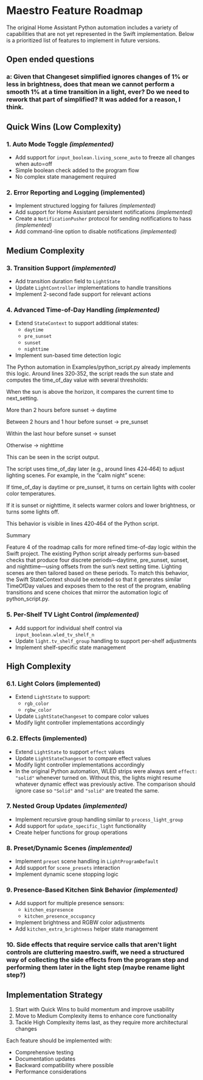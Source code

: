 # Maestro Feature Roadmap

The original Home Assistant Python automation includes a variety of capabilities that are not yet represented in the Swift implementation. Below is a prioritized list of features to implement in future versions.

## Open ended questions

### a: Given that Changeset simplified ignores changes of 1% or less in brightness, does that mean we cannot perform a smooth 1% at a time transition in a light, ever? Do we need to rework that part of simplified? It was added for a reason, I think.

## Quick Wins (Low Complexity)

### 1. Auto Mode Toggle *(implemented)*
- Add support for `input_boolean.living_scene_auto` to freeze all changes when auto=off
- Simple boolean check added to the program flow
- No complex state management required

### 2. Error Reporting and Logging (implemented)
- Implement structured logging for failures *(implemented)*
- Add support for Home Assistant persistent notifications *(implemented)*
- Create a `NotificationPusher` protocol for sending notifications to hass *(implemented)*
- Add command-line option to disable notifications *(implemented)*

## Medium Complexity

### 3. Transition Support *(implemented)*
- Add transition duration field to `LightState`
- Update `LightController` implementations to handle transitions
- Implement 2-second fade support for relevant actions

### 4. Advanced Time-of-Day Handling *(implemented)*
- Extend `StateContext` to support additional states:
  - `daytime`
  - `pre_sunset`
  - `sunset`
  - `nighttime`
- Implement sun-based time detection logic

The Python automation in Examples/python_script.py already implements this logic. Around lines 320‑352, the script reads the sun state and computes the time_of_day value with several thresholds:

When the sun is above the horizon, it compares the current time to next_setting.

More than 2 hours before sunset → daytime

Between 2 hours and 1 hour before sunset → pre_sunset

Within the last hour before sunset → sunset

Otherwise → nighttime

This can be seen in the script output.

The script uses time_of_day later (e.g., around lines 424‑464) to adjust lighting scenes. For example, in the “calm night” scene:

If time_of_day is daytime or pre_sunset, it turns on certain lights with cooler color temperatures.

If it is sunset or nighttime, it selects warmer colors and lower brightness, or turns some lights off.

This behavior is visible in lines 420‑464 of the Python script.

Summary

Feature 4 of the roadmap calls for more refined time-of-day logic within the Swift project. The existing Python script already performs sun-based checks that produce four discrete periods—daytime, pre_sunset, sunset, and nighttime—using offsets from the sun’s next setting time. Lighting scenes are then tailored based on these periods. To match this behavior, the Swift StateContext should be extended so that it generates similar TimeOfDay values and exposes them to the rest of the program, enabling transitions and scene choices that mirror the automation logic of python_script.py.

### 5. Per-Shelf TV Light Control *(implemented)*
- Add support for individual shelf control via `input_boolean.wled_tv_shelf_n`
- Update `light.tv_shelf_group` handling to support per-shelf adjustments
- Implement shelf-specific state management

## High Complexity

### 6.1. Light Colors (implemented)
- Extend `LightState` to support:
  - `rgb_color`
  - `rgbw_color`
- Update `LightStateChangeset` to compare color values
- Modify light controller implementations accordingly

### 6.2. Effects (implemented)
- Extend `LightState` to support `effect` values
- Update `LightStateChangeset` to compare effect values
- Modify light controller implementations accordingly
- In the original Python automation, WLED strips were always sent
  `effect: "solid"` whenever turned on. Without this, the lights might resume
  whatever dynamic effect was previously active. The comparison should ignore
  case so `"Solid"` and `"solid"` are treated the same.

### 7. Nested Group Updates *(implemented)*
- Implement recursive group handling similar to `process_light_group`
- Add support for `update_specific_light` functionality
- Create helper functions for group operations

### 8. Preset/Dynamic Scenes *(implemented)*
- Implement `preset` scene handling in `LightProgramDefault`
- Add support for `scene_presets` interaction
- Implement dynamic scene stopping logic

### 9. Presence-Based Kitchen Sink Behavior *(implemented)*
- Add support for multiple presence sensors:
  - `kitchen_espresence`
  - `kitchen_presence_occupancy`
- Implement brightness and RGBW color adjustments
- Add `kitchen_extra_brightness` helper state management

### 10. Side effects that require service calls that aren't light controls are cluttering maestro.swift, we need a structured way of collecting the side effects from the program step and performing them later in the light step (maybe rename light step?)

## Implementation Strategy

1. Start with Quick Wins to build momentum and improve usability
2. Move to Medium Complexity items to enhance core functionality
3. Tackle High Complexity items last, as they require more architectural changes

Each feature should be implemented with:
- Comprehensive testing
- Documentation updates
- Backward compatibility where possible
- Performance considerations

